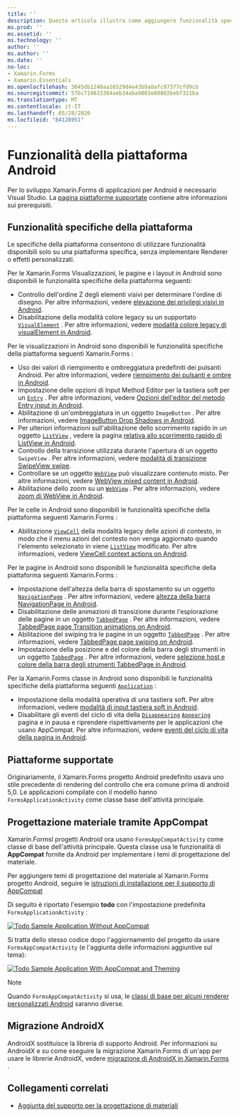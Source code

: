 ```yaml
---
title: ''
description: Questo articolo illustra come aggiungere funzionalità specifiche di Android alle Xamarin.Forms applicazioni.
ms.prod: ''
ms.assetid: ''
ms.technology: ''
author: ''
ms.author: ''
ms.date: ''
no-loc:
- Xamarin.Forms
- Xamarin.Essentials
ms.openlocfilehash: 3045db1248aa16529d4e43b9a8afc97377cfd9cb
ms.sourcegitcommit: 57bc714633364aeb34aba9803e88802bebf321ba
ms.translationtype: MT
ms.contentlocale: it-IT
ms.lasthandoff: 05/28/2020
ms.locfileid: "84128951"
---
```

# <a name="android-platform-features"></a>Funzionalità della piattaforma Android

Per lo sviluppo Xamarin.Forms di applicazioni per Android è necessario Visual Studio. La [pagina piattaforme supportate](~/get-started/supported-platforms.md) contiene altre informazioni sui prerequisiti.

## <a name="platform-specifics"></a>Funzionalità specifiche della piattaforma

Le specifiche della piattaforma consentono di utilizzare funzionalità disponibili solo su una piattaforma specifica, senza implementare Renderer o effetti personalizzati.

Per le Xamarin.Forms Visualizzazioni, le pagine e i layout in Android sono disponibili le funzionalità specifiche della piattaforma seguenti:

- Controllo dell'ordine Z degli elementi visivi per determinare l'ordine di disegno. Per altre informazioni, vedere [elevazione dei privilegi visivi in Android](visualelement-elevation.md).
- Disabilitazione della modalità colore legacy su un supportato [`VisualElement`](xref:Xamarin.Forms.VisualElement) . Per altre informazioni, vedere [modalità colore legacy di visualElement in Android](legacy-color-mode.md).

Per le visualizzazioni in Android sono disponibili le funzionalità specifiche della piattaforma seguenti Xamarin.Forms :

- Uso dei valori di riempimento e ombreggiatura predefiniti dei pulsanti Android. Per altre informazioni, vedere [riempimento dei pulsanti e ombre in Android](button-padding-shadow.md).
- Impostazione delle opzioni di Input Method Editor per la tastiera soft per un [`Entry`](xref:Xamarin.Forms.Entry) . Per altre informazioni, vedere [Opzioni dell'editor del metodo Entry input in Android](entry-ime-options.md).
- Abilitazione di un'ombreggiatura in un oggetto `ImageButton` . Per altre informazioni, vedere [ImageButton Drop Shadows in Android](imagebutton-drop-shadow.md).
- Per ulteriori informazioni sull'abilitazione dello scorrimento rapido in un oggetto [`ListView`](xref:Xamarin.Forms.ListView) , vedere la pagina [relativa allo scorrimento rapido di ListView in Android](listview-fast-scrolling.md).
- Controllo della transizione utilizzata durante l'apertura di un oggetto `SwipeView` . Per altre informazioni, vedere [modalità di transizione SwipeView swipe](swipeview-swipetransitionmode.md).
- Controllare se un oggetto [`WebView`](xref:Xamarin.Forms.WebView) può visualizzare contenuto misto. Per altre informazioni, vedere [WebView mixed content in Android](webview-mixed-content.md).
- Abilitazione dello zoom su un [`WebView`](xref:Xamarin.Forms.WebView) . Per altre informazioni, vedere [zoom di WebView in Android](webview-zoom-controls.md).

Per le celle in Android sono disponibili le funzionalità specifiche della piattaforma seguenti Xamarin.Forms :

- Abilitazione [`ViewCell`](xref:Xamarin.Forms.ViewCell) della modalità legacy delle azioni di contesto, in modo che il menu azioni del contesto non venga aggiornato quando l'elemento selezionato in viene [`ListView`](xref:Xamarin.Forms.ListView) modificato. Per altre informazioni, vedere [ViewCell context actions on Android](viewcell-context-actions.md).

Per le pagine in Android sono disponibili le funzionalità specifiche della piattaforma seguenti Xamarin.Forms :

- Impostazione dell'altezza della barra di spostamento su un oggetto [`NavigationPage`](xref:Xamarin.Forms.NavigationPage) . Per altre informazioni, vedere [altezza della barra NavigationPage in Android](navigationpage-bar-height.md).
- Disabilitazione delle animazioni di transizione durante l'esplorazione delle pagine in un oggetto [`TabbedPage`](xref:Xamarin.Forms.TabbedPage) . Per altre informazioni, vedere [TabbedPage page Transition animations on Android](tabbedpage-transition-animations.md).
- Abilitazione del swiping tra le pagine in un oggetto [`TabbedPage`](xref:Xamarin.Forms.TabbedPage) . Per altre informazioni, vedere [TabbedPage page swiping on Android](tabbedpage-page-swiping.md).
- Impostazione della posizione e del colore della barra degli strumenti in un oggetto [`TabbedPage`](xref:Xamarin.Forms.TabbedPage) . Per altre informazioni, vedere [selezione host e colore della barra degli strumenti TabbedPage in Android](tabbedpage-toolbar-placement-color.md).

Per la Xamarin.Forms classe in Android sono disponibili le funzionalità specifiche della piattaforma seguenti [`Application`](xref:Xamarin.Forms.Application) :

- Impostazione della modalità operativa di una tastiera soft. Per altre informazioni, vedere [modalità di input tastiera soft in Android](soft-keyboard-input-mode.md).
- Disabilitare gli eventi del ciclo di vita della [`Disappearing`](xref:Xamarin.Forms.Page.Appearing) [`Appearing`](xref:Xamarin.Forms.Page.Appearing) pagina e in pausa e riprendere rispettivamente per le applicazioni che usano AppCompat. Per altre informazioni, vedere [eventi del ciclo di vita della pagina in Android](page-lifecycle-events.md).

## <a name="platform-support"></a>Piattaforme supportate

Originariamente, il Xamarin.Forms progetto Android predefinito usava uno stile precedente di rendering del controllo che era comune prima di android 5,0. Le applicazioni compilate con il modello hanno `FormsApplicationActivity` come classe base dell'attività principale.

## <a name="material-design-via-appcompat"></a>Progettazione materiale tramite AppCompat

Xamarin.FormsI progetti Android ora usano `FormsAppCompatActivity` come classe di base dell'attività principale. Questa classe usa le funzionalità di **AppCompat** fornite da Android per implementare i temi di progettazione del materiale.

Per aggiungere temi di progettazione del materiale al Xamarin.Forms progetto Android, seguire le [istruzioni di installazione per il supporto di AppCompat](appcompat-material-design.md)

Di seguito è riportato l'esempio **todo** con l'impostazione predefinita `FormsApplicationActivity` :

[![](images/before-appcompat-sml.png "Todo Sample Application Without AppCompat")](images/before-appcompat.png#lightbox "Todo Sample Application Without AppCompat")

Si tratta dello stesso codice dopo l'aggiornamento del progetto da usare `FormsAppCompatActivity` (e l'aggiunta delle informazioni aggiuntive sul tema):

[![](images/post-appcompat-sml.png "Todo Sample Application With AppCompat and Theming")](images/post-appcompat.png#lightbox "Todo Sample Application With AppCompat and Theming")

> [!NOTE]
> Quando `FormsAppCompatActivity` si usa, le [classi di base per alcuni renderer personalizzati Android](~/xamarin-forms/app-fundamentals/custom-renderer/renderers.md) saranno diverse.

## <a name="androidx-migration"></a>Migrazione AndroidX

AndroidX sostituisce la libreria di supporto Android. Per informazioni su AndroidX e su come eseguire la migrazione Xamarin.Forms di un'app per usare le librerie AndroidX, vedere [migrazione di AndroidX in Xamarin.Forms ](~/xamarin-forms/platform/android/androidx-migration.md).

## <a name="related-links"></a>Collegamenti correlati

- [Aggiunta del supporto per la progettazione di materiali](appcompat-material-design.md)
